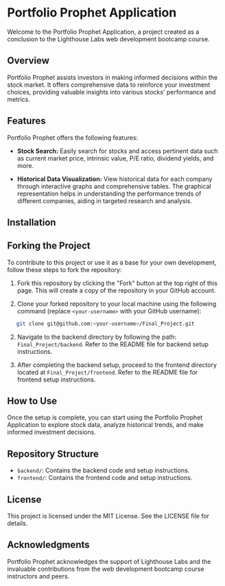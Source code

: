# Portfolio Prophet Application

Welcome to the Portfolio Prophet Application, a project created as a conclusion to the Lighthouse Labs web development bootcamp course.

## Overview

Portfolio Prophet assists investors in making informed decisions within the stock market. It offers comprehensive data to reinforce your investment choices, providing valuable insights into various stocks' performance and metrics.

## Features

Portfolio Prophet offers the following features:

- **Stock Search:** Easily search for stocks and access pertinent data such as current market price, intrinsic value, P/E ratio, dividend yields, and more.
  
- **Historical Data Visualization:** View historical data for each company through interactive graphs and comprehensive tables. The graphical representation helps in understanding the performance trends of different companies, aiding in targeted research and analysis.

## Installation

## Forking the Project

To contribute to this project or use it as a base for your own development, follow these steps to fork the repository:

1. Fork this repository by clicking the "Fork" button at the top right of this page. This will create a copy of the repository in your GitHub account.

2. Clone your forked repository to your local machine using the following command (replace `<your-username>` with your GitHub username):

```sh
   git clone git@github.com:<your-username>/Final_Project.git
```

2. Navigate to the backend directory by following the path: `Final_Project/backend`. Refer to the README file for backend setup instructions. 

3. After completing the backend setup, proceed to the frontend directory located at `Final_Project/frontend`. Refer to the README file for frontend setup instructions.

## How to Use

Once the setup is complete, you can start using the Portfolio Prophet Application to explore stock data, analyze historical trends, and make informed investment decisions.

## Repository Structure

- `backend/`: Contains the backend code and setup instructions.
- `frontend/`: Contains the frontend code and setup instructions.

## License

This project is licensed under the MIT License. See the LICENSE file for details.


## Acknowledgments

Portfolio Prophet acknowledges the support of Lighthouse Labs and the invaluable contributions from the web development bootcamp course instructors and peers.